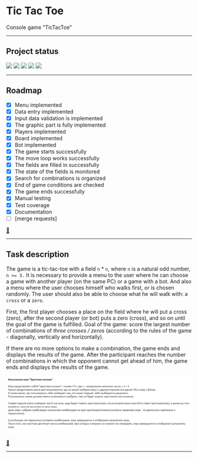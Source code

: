 # Tic Tac Toe

Console game "TicTacToe"

***
## Project status

![](https://img.shields.io/badge/build-success-success)
![](https://img.shields.io/badge/algorithm%20completed-99%25-brightgreen)
![](https://img.shields.io/badge/documentation-99%25-brightgreen)
![](https://img.shields.io/badge/manual%20testing-success-brightgreen)
![](https://img.shields.io/badge/coverage%20-50%25-critical)
***

## Roadmap

- [X] Menu implemented
- [X] Data entry implemented
- [X] Input data validation is implemented
- [X] The graphic part is fully implemented
- [X] Players implemented
- [X] Board implemented
- [X] Bot implemented
- [X] The game starts successfully
- [X] The move loop works successfully
- [X] The fields are filled in successfully
- [X] The state of the fields is monitored
- [X] Search for combinations is organized
- [X] End of game conditions are checked
- [X] The game ends successfully
- [X] Manual testing
- [X] Test coverage
- [X] Documentation
- [ ] [merge requests]

[:arrow_up_small:](#tic-tac-toe)

***

## Task description ##

The game is a tic-tac-toe with a field `n` * `n`, where `n` is a natural odd number, `n >= 3.`
It is necessary to provide a menu to the user where he can choose a game with another player (on the same PC) or a game with a bot.
And also a menu where the user chooses himself who walks first, or is chosen randomly.
The user should also be able to choose what he will walk with: a `cross` or a `zero`.

First, the first player chooses a place on the field where he will put a cross (zero), after the second player (or bot) puts a zero (cross), and so on until the goal of the game is fulfilled.
Goal of the game: score the largest number of combinations of *three crosses / zeros* (according to the rules of the game - diagonally, vertically and horizontally).

If there are no more options to make a combination, the game ends and displays the results of the game.
After the participant reaches the number of combinations in which the opponent cannot get ahead of him, the game ends and displays the results of the game.

![Scheme](task.png)

[:arrow_up_small:](#tic-tac-toe)
***

